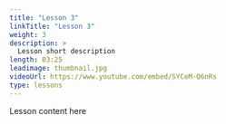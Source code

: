 ```yaml
---
title: "Lesson 3"
linkTitle: "Lesson 3"
weight: 3
description: >
  Lesson short description
length: 03:25
leadimage: thumbnail.jpg
videoUrl: https://www.youtube.com/embed/SYCeM-Q6nRs
type: lessons
---
```


Lesson content here
